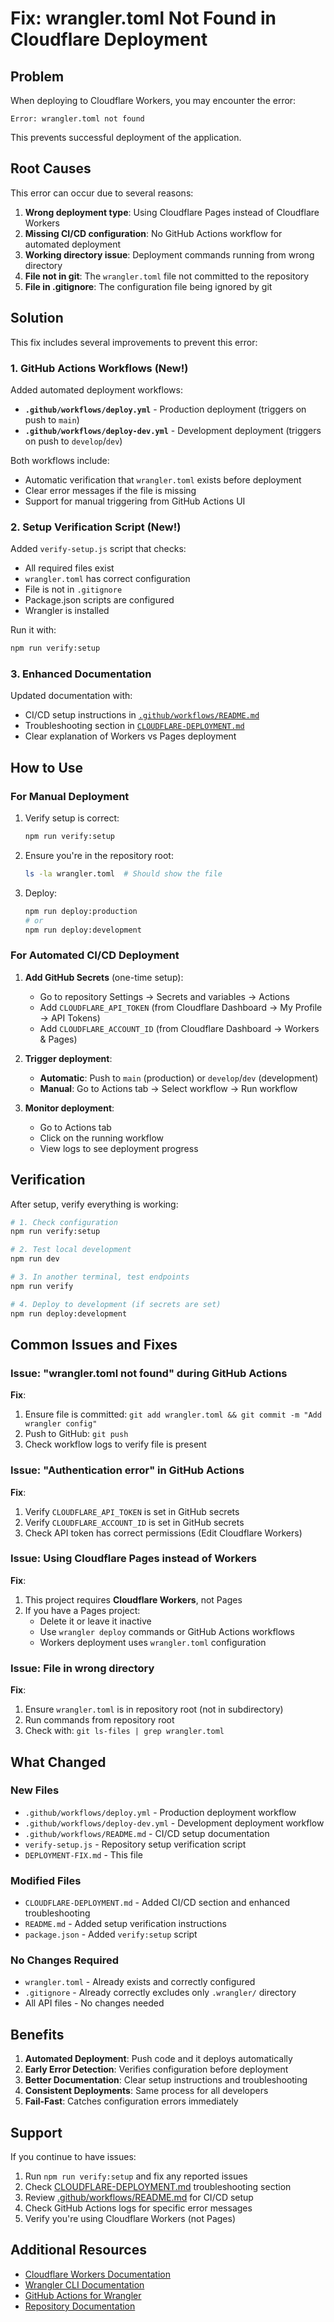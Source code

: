 # Fix: wrangler.toml Not Found in Cloudflare Deployment

## Problem

When deploying to Cloudflare Workers, you may encounter the error:
```
Error: wrangler.toml not found
```

This prevents successful deployment of the application.

## Root Causes

This error can occur due to several reasons:

1. **Wrong deployment type**: Using Cloudflare Pages instead of Cloudflare Workers
2. **Missing CI/CD configuration**: No GitHub Actions workflow for automated deployment
3. **Working directory issue**: Deployment commands running from wrong directory
4. **File not in git**: The `wrangler.toml` file not committed to the repository
5. **File in .gitignore**: The configuration file being ignored by git

## Solution

This fix includes several improvements to prevent this error:

### 1. GitHub Actions Workflows (New!)

Added automated deployment workflows:

- **`.github/workflows/deploy.yml`** - Production deployment (triggers on push to `main`)
- **`.github/workflows/deploy-dev.yml`** - Development deployment (triggers on push to `develop`/`dev`)

Both workflows include:
- Automatic verification that `wrangler.toml` exists before deployment
- Clear error messages if the file is missing
- Support for manual triggering from GitHub Actions UI

### 2. Setup Verification Script (New!)

Added `verify-setup.js` script that checks:
- All required files exist
- `wrangler.toml` has correct configuration
- File is not in `.gitignore`
- Package.json scripts are configured
- Wrangler is installed

Run it with:
```bash
npm run verify:setup
```

### 3. Enhanced Documentation

Updated documentation with:
- CI/CD setup instructions in [`.github/workflows/README.md`](.github/workflows/README.md)
- Troubleshooting section in [`CLOUDFLARE-DEPLOYMENT.md`](CLOUDFLARE-DEPLOYMENT.md)
- Clear explanation of Workers vs Pages deployment

## How to Use

### For Manual Deployment

1. Verify setup is correct:
   ```bash
   npm run verify:setup
   ```

2. Ensure you're in the repository root:
   ```bash
   ls -la wrangler.toml  # Should show the file
   ```

3. Deploy:
   ```bash
   npm run deploy:production
   # or
   npm run deploy:development
   ```

### For Automated CI/CD Deployment

1. **Add GitHub Secrets** (one-time setup):
   - Go to repository Settings → Secrets and variables → Actions
   - Add `CLOUDFLARE_API_TOKEN` (from Cloudflare Dashboard → My Profile → API Tokens)
   - Add `CLOUDFLARE_ACCOUNT_ID` (from Cloudflare Dashboard → Workers & Pages)

2. **Trigger deployment**:
   - **Automatic**: Push to `main` (production) or `develop`/`dev` (development)
   - **Manual**: Go to Actions tab → Select workflow → Run workflow

3. **Monitor deployment**:
   - Go to Actions tab
   - Click on the running workflow
   - View logs to see deployment progress

## Verification

After setup, verify everything is working:

```bash
# 1. Check configuration
npm run verify:setup

# 2. Test local development
npm run dev

# 3. In another terminal, test endpoints
npm run verify

# 4. Deploy to development (if secrets are set)
npm run deploy:development
```

## Common Issues and Fixes

### Issue: "wrangler.toml not found" during GitHub Actions

**Fix**: 
1. Ensure file is committed: `git add wrangler.toml && git commit -m "Add wrangler config"`
2. Push to GitHub: `git push`
3. Check workflow logs to verify file is present

### Issue: "Authentication error" in GitHub Actions

**Fix**:
1. Verify `CLOUDFLARE_API_TOKEN` is set in GitHub secrets
2. Verify `CLOUDFLARE_ACCOUNT_ID` is set in GitHub secrets
3. Check API token has correct permissions (Edit Cloudflare Workers)

### Issue: Using Cloudflare Pages instead of Workers

**Fix**:
1. This project requires **Cloudflare Workers**, not Pages
2. If you have a Pages project:
   - Delete it or leave it inactive
   - Use `wrangler deploy` commands or GitHub Actions workflows
   - Workers deployment uses `wrangler.toml` configuration

### Issue: File in wrong directory

**Fix**:
1. Ensure `wrangler.toml` is in repository root (not in subdirectory)
2. Run commands from repository root
3. Check with: `git ls-files | grep wrangler.toml`

## What Changed

### New Files
- `.github/workflows/deploy.yml` - Production deployment workflow
- `.github/workflows/deploy-dev.yml` - Development deployment workflow
- `.github/workflows/README.md` - CI/CD setup documentation
- `verify-setup.js` - Repository setup verification script
- `DEPLOYMENT-FIX.md` - This file

### Modified Files
- `CLOUDFLARE-DEPLOYMENT.md` - Added CI/CD section and enhanced troubleshooting
- `README.md` - Added setup verification instructions
- `package.json` - Added `verify:setup` script

### No Changes Required
- `wrangler.toml` - Already exists and correctly configured
- `.gitignore` - Already correctly excludes only `.wrangler/` directory
- All API files - No changes needed

## Benefits

1. **Automated Deployment**: Push code and it deploys automatically
2. **Early Error Detection**: Verifies configuration before deployment
3. **Better Documentation**: Clear setup instructions and troubleshooting
4. **Consistent Deployments**: Same process for all developers
5. **Fail-Fast**: Catches configuration errors immediately

## Support

If you continue to have issues:

1. Run `npm run verify:setup` and fix any reported issues
2. Check [CLOUDFLARE-DEPLOYMENT.md](CLOUDFLARE-DEPLOYMENT.md) troubleshooting section
3. Review [.github/workflows/README.md](.github/workflows/README.md) for CI/CD setup
4. Check GitHub Actions logs for specific error messages
5. Verify you're using Cloudflare Workers (not Pages)

## Additional Resources

- [Cloudflare Workers Documentation](https://developers.cloudflare.com/workers/)
- [Wrangler CLI Documentation](https://developers.cloudflare.com/workers/wrangler/)
- [GitHub Actions for Wrangler](https://github.com/cloudflare/wrangler-action)
- [Repository Documentation](README.md)

